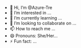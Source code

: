 - 👋 Hi, I’m @Azure-Tre
- 👀 I’m interested in ...
- 🌱 I’m currently learning ...
- 💞️ I’m looking to collaborate on ...
- 📫 How to reach me ...
- 😄 Pronouns: She/Her...
- ⚡ Fun fact: ...

<!---
Azure-Tre/Azure-Tre is a ✨ special ✨ repository because its `README.md` (this file) appears on your GitHub profile.
You can click the Preview link to take a look at your changes.
--->
